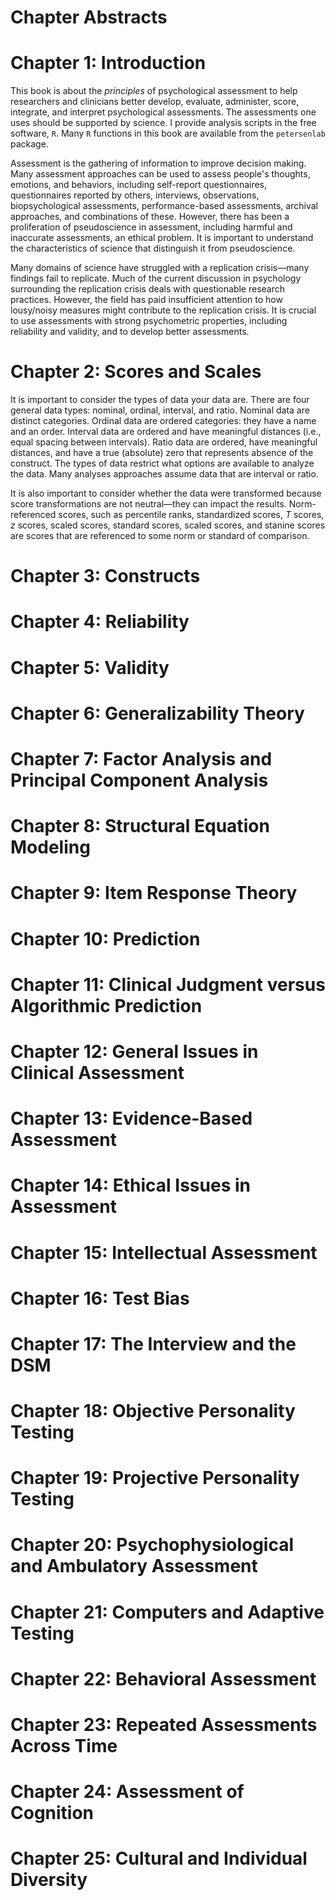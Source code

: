 
# Chapter Abstracts

# Chapter 1: Introduction

This book is about the *principles* of psychological assessment to help researchers and clinicians better develop, evaluate, administer, score, integrate, and interpret psychological assessments.
The assessments one uses should be supported by science.
I provide analysis scripts in the free software, `R`.
Many `R` functions in this book are available from the `petersenlab` package.

Assessment is the gathering of information to improve decision making.
Many assessment approaches can be used to assess people's thoughts, emotions, and behaviors, including self-report questionnaires, questionnaires reported by others, interviews, observations, biopsychological assessments, performance-based assessments, archival approaches, and combinations of these.
However, there has been a proliferation of pseudoscience in assessment, including harmful and inaccurate assessments, an ethical problem.
It is important to understand the characteristics of science that distinguish it from pseudoscience.

Many domains of science have struggled with a replication crisis—many findings fail to replicate.
Much of the current discussion in psychology surrounding the replication crisis deals with questionable research practices.
However, the field has paid insufficient attention to how lousy/noisy measures might contribute to the replication crisis.
It is crucial to use assessments with strong psychometric properties, including reliability and validity, and to develop better assessments.

# Chapter 2: Scores and Scales

It is important to consider the types of data your data are. 
There are four general data types: nominal, ordinal, interval, and ratio.
Nominal data are distinct categories.
Ordinal data are ordered categories: they have a name and an order.
Interval data are ordered and have meaningful distances (i.e., equal spacing between intervals).
Ratio data are ordered, have meaningful distances, and have a true (absolute) zero that represents absence of the construct.
The types of data restrict what options are available to analyze the data.
Many analyses approaches assume data that are interval or ratio.

It is also important to consider whether the data were transformed because score transformations are not neutral—they can impact the results.
Norm-referenced scores, such as percentile ranks, standardized scores, *T* scores, *z* scores, scaled scores, standard scores, scaled scores, and stanine scores are scores that are referenced to some norm or standard of comparison.

# Chapter 3: Constructs

# Chapter 4: Reliability

# Chapter 5: Validity

# Chapter 6: Generalizability Theory

# Chapter 7: Factor Analysis and Principal Component Analysis

# Chapter 8: Structural Equation Modeling

# Chapter 9: Item Response Theory

# Chapter 10: Prediction

# Chapter 11: Clinical Judgment versus Algorithmic Prediction

# Chapter 12: General Issues in Clinical Assessment

# Chapter 13: Evidence-Based Assessment

# Chapter 14: Ethical Issues in Assessment

# Chapter 15: Intellectual Assessment

# Chapter 16: Test Bias

# Chapter 17: The Interview and the DSM

# Chapter 18: Objective Personality Testing

# Chapter 19: Projective Personality Testing

# Chapter 20: Psychophysiological and Ambulatory Assessment

# Chapter 21: Computers and Adaptive Testing

# Chapter 22: Behavioral Assessment

# Chapter 23: Repeated Assessments Across Time

# Chapter 24: Assessment of Cognition

# Chapter 25: Cultural and Individual Diversity
